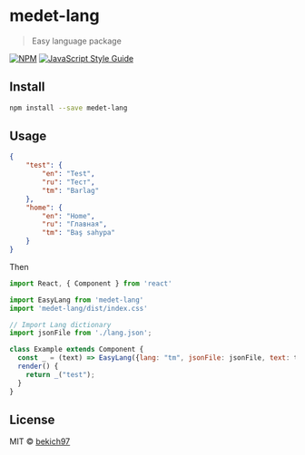 # medet-lang

> Easy language package

[![NPM](https://img.shields.io/npm/v/medet-lang.svg)](https://www.npmjs.com/package/medet-lang) [![JavaScript Style Guide](https://img.shields.io/badge/code_style-standard-brightgreen.svg)](https://standardjs.com)

## Install

```bash
npm install --save medet-lang
```

## Usage

```json
{
    "test": {
        "en": "Test",
        "ru": "Тест",
        "tm": "Barlag"
    },
    "home": {
        "en": "Home",
        "ru": "Главная",
        "tm": "Baş sahypa"
    }
}
```

Then

```jsx
import React, { Component } from 'react'

import EasyLang from 'medet-lang'
import 'medet-lang/dist/index.css'

// Import Lang dictionary
import jsonFile from './lang.json';

class Example extends Component {
  const _ = (text) => EasyLang({lang: "tm", jsonFile: jsonFile, text: text});
  render() {
    return _("test");
  }
}
```

## License

MIT © [bekich97](https://github.com/bekich97)
